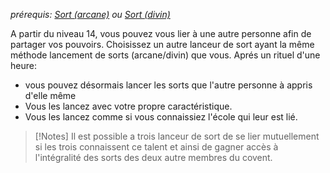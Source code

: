 *prérequis: [Sort (arcane)](Sorts#Sort%20(arcane)) ou [Sort (divin)](Sorts#Sort%20(divin))*

A partir du niveau 14, vous pouvez vous lier à une autre personne afin de partager vos pouvoirs. Choisissez un autre lanceur de sort ayant la même méthode lancement de sorts (arcane/divin) que vous. 
Aprés un rituel d'une heure:
- vous pouvez désormais lancer les sorts que l'autre personne à appris d'elle même
- Vous les lancez avec votre propre caractéristique. 
- Vous les lancez comme si vous connaissiez l'école qui leur est lié. 


>[!Notes]
> Il est possible a trois lanceur de sort de se lier mutuellement si les trois connaissent ce talent et ainsi de gagner accès à l'intégralité des sorts des deux autre membres du covent.